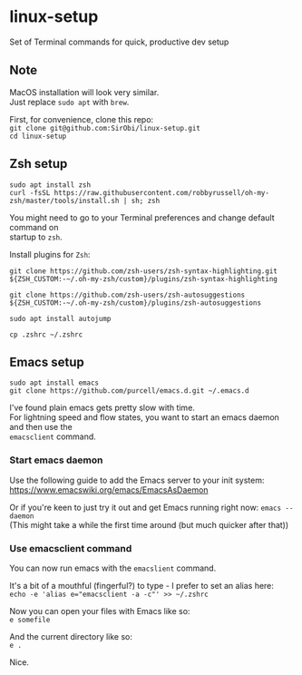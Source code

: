 # linux-setup
Set of Terminal commands for quick, productive dev setup

## Note
MacOS installation will look very similar.  
Just replace `sudo apt` with `brew`.  

First, for convenience, clone this repo:  
`git clone git@github.com:SirObi/linux-setup.git`  
`cd linux-setup`  

## Zsh setup
`sudo apt install zsh`  
`curl -fsSL https://raw.githubusercontent.com/robbyrussell/oh-my-zsh/master/tools/install.sh | sh; zsh`  

You might need to go to your Terminal preferences and change default command on  
startup to `zsh`.

Install plugins for `Zsh`:  

`git clone https://github.com/zsh-users/zsh-syntax-highlighting.git ${ZSH_CUSTOM:-~/.oh-my-zsh/custom}/plugins/zsh-syntax-highlighting`  

`git clone https://github.com/zsh-users/zsh-autosuggestions ${ZSH_CUSTOM:-~/.oh-my-zsh/custom}/plugins/zsh-autosuggestions`  

`sudo apt install autojump`  

`cp .zshrc ~/.zshrc`  

## Emacs setup
`sudo apt install emacs`  
`git clone https://github.com/purcell/emacs.d.git ~/.emacs.d`  

I've found plain emacs gets pretty slow with time.  
For lightning speed and flow states, you want to start an emacs daemon and then use the  
`emacsclient` command.  

### Start emacs daemon
Use the following guide to add the Emacs server to your init system:  
https://www.emacswiki.org/emacs/EmacsAsDaemon  

Or if you're keen to just try it out and get Emacs running right now: 
`emacs --daemon`  
(This might take a while the first time around (but much quicker after that))

### Use emacsclient command  
You can now run emacs with the `emacslient` command.

It's a bit of a mouthful (fingerful?) to type - I prefer to set an alias here:  
`echo -e 'alias e="emacsclient -a -c"' >> ~/.zshrc`  

Now you can open your files with Emacs like so:  
`e somefile`  

And the current directory like so:  
`e .`  

Nice.  
